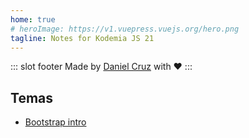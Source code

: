 ```yaml
---
home: true
# heroImage: https://v1.vuepress.vuejs.org/hero.png
tagline: Notes for Kodemia JS 21
---
```


::: slot footer
Made by [Daniel Cruz](https://www.linkedin.com/in/daniel-cruz-0a29a450/) with ❤️
:::

## Temas

- [Bootstrap intro](/bootstrap-intro/que-es-un-framework)
